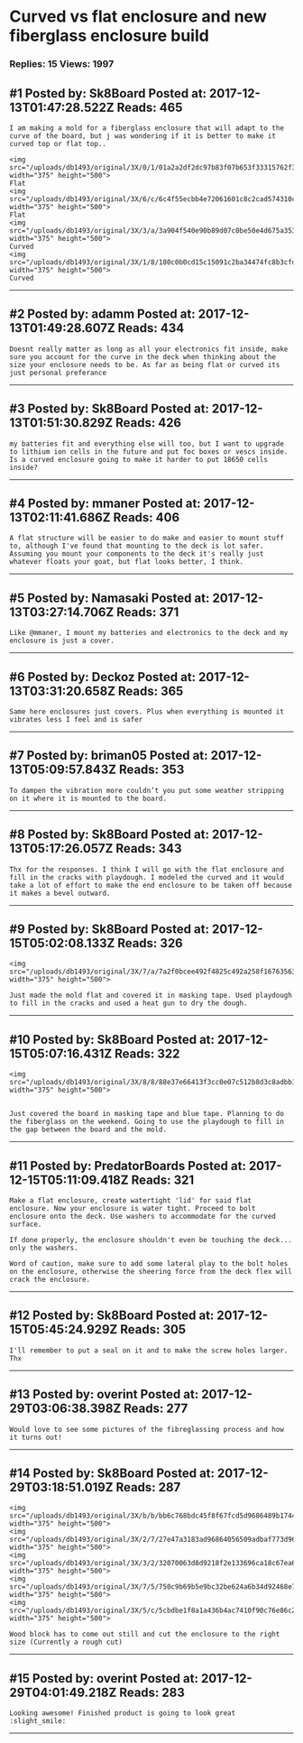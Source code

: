 # Curved vs flat enclosure and new fiberglass enclosure build

### Replies: 15 Views: 1997

## \#1 Posted by: Sk8Board Posted at: 2017-12-13T01:47:28.522Z Reads: 465

```
I am making a mold for a fiberglass enclosure that will adapt to the curve of the board, but j was wondering if it is better to make it curved top or flat top..  

<img src="/uploads/db1493/original/3X/0/1/01a2a2df2dc97b83f07b653f33315762f33ee68e.jpg" width="375" height="500">
Flat
<img src="/uploads/db1493/original/3X/6/c/6c4f55ecbb4e72061601c8c2cad574310ca38d0d.jpg" width="375" height="500">
Flat
<img src="/uploads/db1493/original/3X/3/a/3a904f540e90b89d07c0be50e4d675a353d67149.jpg" width="375" height="500">
Curved
<img src="/uploads/db1493/original/3X/1/8/180c0b0cd15c15091c2ba34474fc8b3cfdcbd38f.jpg" width="375" height="500">
Curved
```

---
## \#2 Posted by: adamm Posted at: 2017-12-13T01:49:28.607Z Reads: 434

```
Doesnt really matter as long as all your electronics fit inside, make sure you account for the curve in the deck when thinking about the size your enclosure needs to be. As far as being flat or curved its just personal preferance
```

---
## \#3 Posted by: Sk8Board Posted at: 2017-12-13T01:51:30.829Z Reads: 426

```
my batteries fit and everything else will too, but I want to upgrade to lithium ion cells in the future and put foc boxes or vescs inside. Is a curved enclosure going to make it harder to put 18650 cells inside?
```

---
## \#4 Posted by: mmaner Posted at: 2017-12-13T02:11:41.686Z Reads: 406

```
A flat structure will be easier to do make and easier to mount stuff to, although I've found that mounting to the deck is lot safer.  Assuming you mount your components to the deck it's really just whatever floats your goat, but flat looks better, I think.
```

---
## \#5 Posted by: Namasaki Posted at: 2017-12-13T03:27:14.706Z Reads: 371

```
Like @mmaner, I mount my batteries and electronics to the deck and my enclosure is just a cover.
```

---
## \#6 Posted by: Deckoz Posted at: 2017-12-13T03:31:20.658Z Reads: 365

```
Same here enclosures just covers. Plus when everything is mounted it vibrates less I feel and is safer
```

---
## \#7 Posted by: briman05 Posted at: 2017-12-13T05:09:57.843Z Reads: 353

```
To dampen the vibration more couldn’t you put some weather stripping on it where it is mounted to the board.
```

---
## \#8 Posted by: Sk8Board Posted at: 2017-12-13T05:17:26.057Z Reads: 343

```
Thx for the responses. I think I will go with the flat enclosure and fill in the cracks with playdough. I modeled the curved and it would take a lot of effort to make the end enclosure to be taken off because it makes a bevel outward.
```

---
## \#9 Posted by: Sk8Board Posted at: 2017-12-15T05:02:08.133Z Reads: 326

```
<img src="/uploads/db1493/original/3X/7/a/7a2f0bcee492f4825c492a258f1676356313fede.jpg" width="375" height="500">

Just made the mold flat and covered it in masking tape. Used playdough to fill in the cracks and used a heat gun to dry the dough.
```

---
## \#10 Posted by: Sk8Board Posted at: 2017-12-15T05:07:16.431Z Reads: 322

```
<img src="/uploads/db1493/original/3X/8/8/88e37e66413f3cc0e07c512b8d3c8adbb1e1bd31.jpg" width="375" height="500">


Just covered the board in masking tape and blue tape. Planning to do the fiberglass on the weekend. Going to use the playdough to fill in the gap between the board and the mold.
```

---
## \#11 Posted by: PredatorBoards Posted at: 2017-12-15T05:11:09.418Z Reads: 321

```
Make a flat enclosure, create watertight 'lid' for said flat enclosure. Now your enclosure is water tight. Proceed to bolt enclosure onto the deck. Use washers to accommodate for the curved surface.

If done properly, the enclosure shouldn't even be touching the deck... only the washers.

Word of caution, make sure to add some lateral play to the bolt holes on the enclosure, otherwise the sheering force from the deck flex will crack the enclosure.
```

---
## \#12 Posted by: Sk8Board Posted at: 2017-12-15T05:45:24.929Z Reads: 305

```
I'll remember to put a seal on it and to make the screw holes larger. Thx
```

---
## \#13 Posted by: overint Posted at: 2017-12-29T03:06:38.398Z Reads: 277

```
Would love to see some pictures of the fibreglassing process and how it turns out!
```

---
## \#14 Posted by: Sk8Board Posted at: 2017-12-29T03:18:51.019Z Reads: 287

```
<img src="/uploads/db1493/original/3X/b/b/bb6c768bdc45f8f67fcd5d9686489b1744902b43.jpg" width="375" height="500">
<img src="/uploads/db1493/original/3X/2/7/27e47a3183ad96864056509adbaf773d96da2f86.jpg" width="375" height="500">
<img src="/uploads/db1493/original/3X/3/2/32070063d8d9218f2e133696ca18c67ea61ec6b6.jpg" width="375" height="500">
<img src="/uploads/db1493/original/3X/7/5/750c9b69b5e9bc32be624a6b34d92468e76134a4.jpg" width="375" height="500">
<img src="/uploads/db1493/original/3X/5/c/5cbdbe1f8a1a436b4ac7410f90c76e86c29c81b6.jpg" width="375" height="500">

Wood block has to come out still and cut the enclosure to the right size (Currently a rough cut)
```

---
## \#15 Posted by: overint Posted at: 2017-12-29T04:01:49.218Z Reads: 283

```
Looking awesome! Finished product is going to look great :slight_smile:
```

---
